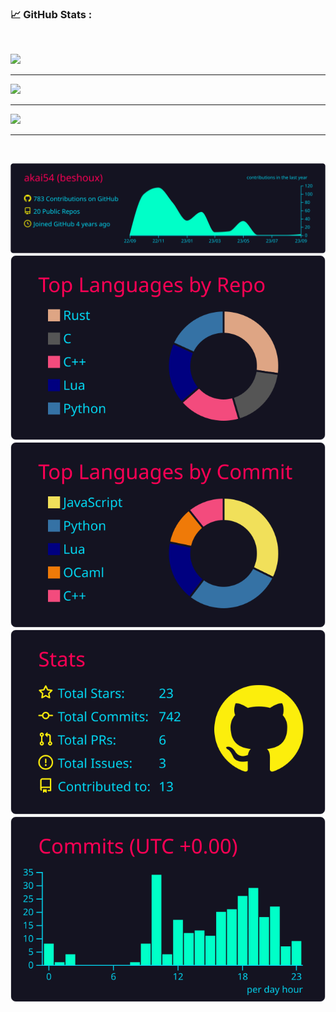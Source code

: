 
<h3>📈 GitHub Stats : </h3>
<br/>

![](https://github-readme-stats.vercel.app/api?username=aboalsim114&theme=blue-green&hide_border=false&include_all_commits=false&count_private=true)<br/><hr/>
![](https://github-readme-streak-stats.herokuapp.com/?user=aboalsim114&theme=blue-green&hide_border=false)<br/><hr/>
![](https://github-readme-stats.vercel.app/api/top-langs/?username=aboalsim114&theme=blue-green&hide_border=false&include_all_commits=false&count_private=true&layout=compact)

<hr/>
<br/>

[![](https://raw.githubusercontent.com/akai54/akai54/master/profile-summary-card-output/2077/0-profile-details.svg)](https://github.com/vn7n24fzkq/github-profile-summary-cards)
[![](https://raw.githubusercontent.com/akai54/akai54/master/profile-summary-card-output/2077/1-repos-per-language.svg)](https://github.com/vn7n24fzkq/github-profile-summary-cards) [![](https://raw.githubusercontent.com/akai54/akai54/master/profile-summary-card-output/2077/2-most-commit-language.svg)](https://github.com/vn7n24fzkq/github-profile-summary-cards)
[![](https://raw.githubusercontent.com/akai54/akai54/master/profile-summary-card-output/2077/3-stats.svg)](https://github.com/vn7n24fzkq/github-profile-summary-cards) [![](https://raw.githubusercontent.com/akai54/akai54/master/profile-summary-card-output/2077/4-productive-time.svg)](https://github.com/vn7n24fzkq/github-profile-summary-cards)

 
